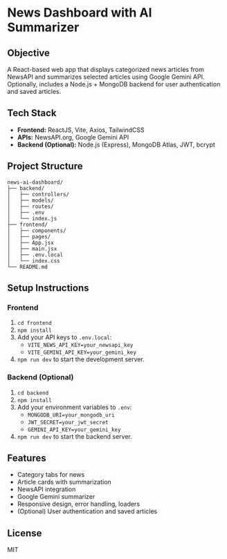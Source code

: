 # News Dashboard with AI Summarizer

## Objective
A React-based web app that displays categorized news articles from NewsAPI and summarizes selected articles using Google Gemini API. Optionally, includes a Node.js + MongoDB backend for user authentication and saved articles.

## Tech Stack
- **Frontend:** ReactJS, Vite, Axios, TailwindCSS
- **APIs:** NewsAPI.org, Google Gemini API
- **Backend (Optional):** Node.js (Express), MongoDB Atlas, JWT, bcrypt

## Project Structure
```
news-ai-dashboard/
├── backend/
│   ├── controllers/
│   ├── models/
│   ├── routes/
│   ├── .env
│   └── index.js
├── frontend/
│   ├── components/
│   ├── pages/
│   ├── App.jsx
│   ├── main.jsx
│   ├── .env.local
│   └── index.css
└── README.md
```

## Setup Instructions

### Frontend
1. `cd frontend`
2. `npm install`
3. Add your API keys to `.env.local`:
   - `VITE_NEWS_API_KEY=your_newsapi_key`
   - `VITE_GEMINI_API_KEY=your_gemini_key`
4. `npm run dev` to start the development server.

### Backend (Optional)
1. `cd backend`
2. `npm install`
3. Add your environment variables to `.env`:
   - `MONGODB_URI=your_mongodb_uri`
   - `JWT_SECRET=your_jwt_secret`
   - `GEMINI_API_KEY=your_gemini_key`
4. `npm run dev` to start the backend server.

## Features
- Category tabs for news
- Article cards with summarization
- NewsAPI integration
- Google Gemini summarizer
- Responsive design, error handling, loaders
- (Optional) User authentication and saved articles

## License
MIT 